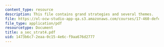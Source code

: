 ```yaml
---
content_type: resource
description: This file contains grand strategies and several themes.
file: https://ol-ocw-studio-app-qa.s3.amazonaws.com/courses/17-460-defense-politics-spring-2006/1473b6c72eaa0c154e6cf9aa676d2777_a_sec_strat4.pdf
file_type: application/pdf
resourcetype: Document
title: a_sec_strat4.pdf
uid: 1473b6c7-2eaa-0c15-4e6c-f9aa676d2777
---
```


